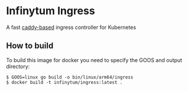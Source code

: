 # Infinytum Ingress

A fast [caddy-based](https://github.com/caddyserver/caddy) ingress controller for Kubernetes

## How to build

To build this image for docker you need to specify the GOOS and output directory: 

```console
$ GOOS=linux go build -o bin/linux/arm64/ingress
$ docker build -t infinytum/ingress:latest .
```